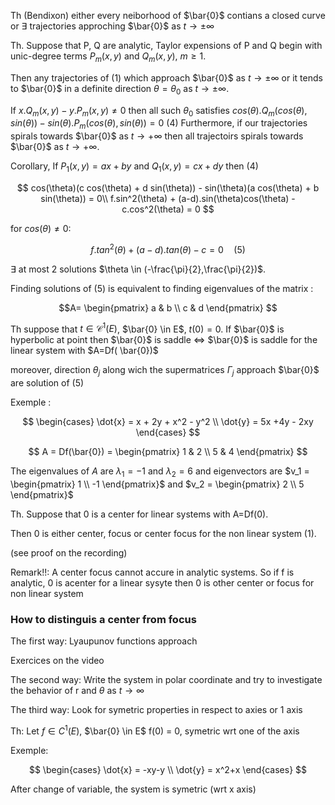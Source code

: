 Th (Bendixon) either every neiborhood of $\bar{0}$ contians a closed curve or $\exists$ trajectories approching $\bar{0}$ as $t \rightarrow \pm \infty$

Th. Suppose that P, Q are analytic, Taylor expensions of P and Q begin with unic-degree terms $P_m(x,y)$ and $Q_m(x,y)$, $m\geq1$.

Then any trajectories of (1) which approach $\bar{0}$ as $t \rightarrow \pm \infty$ or it tends to $\bar{0}$ in a definite direction $\theta = \theta_0$ as $t \rightarrow \pm \infty$.

If $x.Q_m(x,y) - y.P_m(x,y) \ne 0$ then all such $\theta_0$ satisfies $cos(\theta).Q_m(cos(\theta),sin(\theta)) - sin(\theta).P_m(cos(\theta),sin(\theta)) = 0$ (4)
Furthermore, if our trajectories spirals towards $\bar{0}$ as $t \rightarrow + \infty$ then all trajectoirs spirals towards $\bar{0}$ as $t \rightarrow + \infty$.

Corollary, If $P_1(x,y) = ax + by$ and $Q_1(x,y) = cx + dy$ then (4)

$$
cos(\theta)(c cos(\theta) + d sin(\theta)) - sin(\theta)(a cos(\theta) + b sin(\theta)) = 0\\
f.sin^2(\theta) + (a-d).sin(\theta)cos(\theta) - c.cos^2(\theta) = 0
$$

for $cos(\theta) \ne 0$:

$$
f.tan^2(\theta) + (a-d).tan(\theta) - c = 0 \quad (5)
$$

$\exists$ at most 2 solutions $\theta \in (-\frac{\pi}{2},\frac{\pi}{2})$.

Finding solutions of (5) is equivalent to finding eigenvalues
of the matrix :

$$A=
\begin{pmatrix}
a & b \\
c & d
\end{pmatrix}
$$

Th suppose that $t\in \mathcal{C}^1(E)$, $\bar{0} \in E$, $t(0)=0$. If $\bar{0}$ is hyperbolic at point then  $\bar{0}$ is saddle $\Leftrightarrow$  $\bar{0}$ is saddle for the linear system with $A=Df( \bar{0})$

moreover, direction $\theta_j$ along wich the supermatrices $\Gamma_j$ approach $\bar{0}$ are solution of (5) 

Exemple :

$$
\begin{cases}
\dot{x} = x + 2y + x^2 - y^2 \\
\dot{y} = 5x +4y - 2xy
\end{cases}
$$

$$
A = Df(\bar{0}) =
\begin{pmatrix}
1 & 2 \\
5 & 4
\end{pmatrix}
$$

The eigenvalues of $A$ are $\lambda_1 = -1$ and $\lambda_2 = 6$ and eigenvectors are $v_1 = \begin{pmatrix} 1 \\ -1 \end{pmatrix}$ and $v_2 = \begin{pmatrix} 2 \\ 5 \end{pmatrix}$

Th.
Suppose that 0 is a center for linear systems with A=Df(0).

Then 0 is either center, focus or center focus for the non linear system (1).

(see proof on the recording)

Remark!!: A center focus cannot accure in analytic systems.
So if f is analytic, 0 is acenter for a linear sysyte
then 0 is other center or focus for non linear system

### How to distinguis a center from focus
The first way: Lyaupunov functions approach

Exercices on the video

The second way: Write the system in polar coordinate and try to investigate the behavior of r and $\theta$ as $t \rightarrow \infty$

The third way: Look for symetric properties in respect to axies or 1 axis

Th: Let $f \in C^1(E)$, $\bar{0} \in E$ f(0) = 0, 
symetric wrt one of the axis 

Exemple:

$$
\begin{cases}
\dot{x} = -xy-y \\
\dot{y} = x^2+x
\end{cases}
$$

After change of variable, the system is symetric (wrt x axis) 